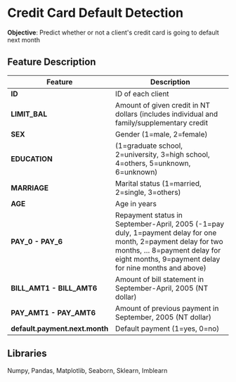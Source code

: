 # Credit Card Default Detection
**Objective**: Predict whether or not a client's credit card is going to default next month

## Feature Description

| Feature  |  Description |
|---|---|
| **ID**  | ID of each client|
|  **LIMIT_BAL** |  Amount of given credit in NT dollars (includes individual and family/supplementary credit|
|  **SEX** | Gender (1=male, 2=female)|
|**EDUCATION**|(1=graduate school, 2=university, 3=high school, 4=others, 5=unknown, 6=unknown)|
|**MARRIAGE**| Marital status (1=married, 2=single, 3=others)|
|**AGE**|Age in years|
|**PAY_0 - PAY_6**|Repayment status in September-April, 2005 (-1=pay duly, 1=payment delay for one month, 2=payment delay for two months, … 8=payment delay for eight months, 9=payment delay for nine months and above)|
|**BILL_AMT1 - BILL_AMT6**|Amount of bill statement in September-April, 2005 (NT dollar)|
|**PAY_AMT1 - PAY_AMT6**|Amount of previous payment in September, 2005 (NT dollar)
|**default.payment.next.month**|Default payment (1=yes, 0=no)|

## Libraries
Numpy, Pandas, Matplotlib, Seaborn, Sklearn, Imblearn

<!-- 
## Data Cleaning
## EDA
## Feature Engineering
## Model Building
## Model Performance -->
